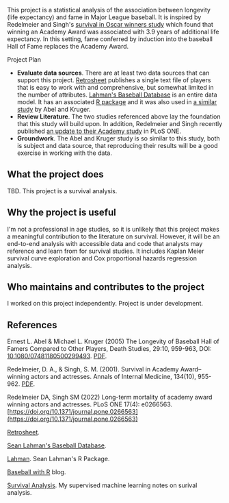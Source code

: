 This project is a statistical analysis of the association between longevity (life expectancy) and fame in Major League baseball. It is inspired by Redelmeier and Singh's [survival in Oscar winners study](http://fisher.utstat.toronto.edu/reid/sta442f/2009/aawards.pdf) which found that winning an Academy Award was associated with 3.9 years of additional life expectancy. In this setting, fame conferred by induction into the baseball Hall of Fame replaces the Academy Award.

Project Plan

* **Evaluate data sources**. There are at least two data sources that can support this project. [Retrosheet](https://www.retrosheet.org/biofile.htm) publishes a single text file of players that is easy to work with and comprehensive, but somewhat limited in the number of attributes. [Lahman's Baseball Database](https://www.seanlahman.com/baseball-archive/statistics/) is an entire data model. It has an associated [R package](https://github.com/cdalzell/Lahman) and it was also used in [a similar study](http://www.med.mcgill.ca/epidemiology/hanley/bios601/CandHchapter06/baseball_players.pdf) by Abel and Kruger.
* **Review Literature**. The two studies referenced above lay the foundation that this study will build upon. In addition, Redelmeier and Singh recently published [an update to their Academy study](https://journals.plos.org/plosone/article?id=10.1371/journal.pone.0266563) in PLoS ONE.
* **Groundwork**. The Abel and Kruger study is so similar to this study, both is subject and data source, that reproducing their results will be a good exercise in working with the data.

## What the project does

TBD. This project is a survival analysis. 

## Why the project is useful

I'm not a professional in age studies, so it is unlikely that this project makes a meaningful contribution to the literature on survival. However, it will be an end-to-end analysis with accessible data and code that analysts may reference and learn from for survival studies. It includes Kaplan Meier survival curve exploration and Cox proportional hazards regression analysis.

## Who maintains and contributes to the project

I worked on this project independently. Project is under development.

## References

Ernest L. Abel & Michael L. Kruger (2005) The Longevity of Baseball Hall of Famers Compared to Other Players, Death Studies, 29:10, 959-963, DOI: [10.1080/07481180500299493](https://doi.org/10.1080/07481180500299493). [PDF](http://www.med.mcgill.ca/epidemiology/hanley/bios601/CandHchapter06/baseball_players.pdf).

Redelmeier, D. A., & Singh, S. M. (2001). Survival in Academy Award–winning actors and actresses. Annals of Internal Medicine, 134(10), 955-962. [PDF](http://fisher.utstat.toronto.edu/reid/sta442f/2009/aawards.pdf).

Redelmeier DA, Singh SM (2022) Long-term mortality of academy award winning actors and actresses. PLoS ONE 17(4): e0266563. [https://doi.org/10.1371/journal.pone.0266563](https://doi.org/10.1371/journal.pone.0266563)

[Retrosheet](https://www.retrosheet.org/biofile.htm).

[Sean Lahman's Baseball Database](https://www.seanlahman.com/baseball-archive/statistics/).

[Lahman](https://github.com/cdalzell/Lahman). Sean Lahman's R Package.

[Baseball with R](https://baseballwithr.wordpress.com/) blog.

[Survival Analysis](https://bookdown.org/mpfoley1973/supervised-ml/survival-analysis.html). My supervised machine learning notes on surival analysis.
